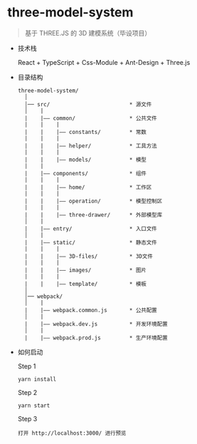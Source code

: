 # three-model-system

> 基于 THREE.JS 的 3D 建模系统（毕设项目）

- 技术栈

  React + TypeScript + Css-Module + Ant-Design + Three.js

- 目录结构

  ```
  three-model-system/
    │
    │── src/                         * 源文件
    │    |
    |    |—— common/                 * 公共文件
    |    |    |
    |    |    |—— constants/         * 常数
    |    |    |
    |    |    |—— helper/            * 工具方法
    |    |    |
    |    |    |—— models/            * 模型
    |    |
    |    |—— components/             * 组件
    |    |    |
    |    |    |—— home/              * 工作区
    |    |    |
    |    |    |—— operation/         * 模型控制区
    |    |    |
    |    |    |—— three-drawer/      * 外部模型库
    │    |
    |    |—— entry/                  * 入口文件
    │    |
    |    |—— static/                 * 静态文件
    |    |    |
    |    |    |—— 3D-files/          * 3D文件
    |    |    |
    |    |    |—— images/            * 图片
    |    |    |
    |    |    |—— template/          * 模板
    │
    │── webpack/
    │    |
    |    |—— webpack.common.js       * 公共配置
    │    |
    |    |—— webpack.dev.js          * 开发环境配置
    │    |
    |    |—— webpack.prod.js         * 生产环境配置
  ```

- 如何启动

  Step 1
  ```
  yarn install
  ```

  Step 2
  ```
  yarn start
  ```

  Step 3
  ```
  打开 http://localhost:3000/ 进行预览
  ```
